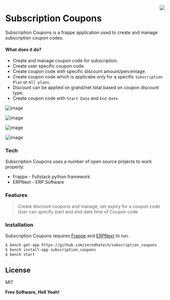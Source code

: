  <a href="https://zerodha.tech"><img src="https://zerodha.tech/static/images/github-badge.svg" align="right" /></a>

# Subscription Coupons
Subscription Coupons is a frappe application used to create and manage subscription coupon codes.

#### What does it do?
  - Create and manage coupon code for subscription.
  - Create user specific coupon code. 
  - Create coupon code with specific discount amount/percentage.
  - Create coupon code which is applicabe only for a specific `Subscription Plan` or `All plans`.
  - Discount can be applied on grand/net total based on coupon discount type.
  - Create coupon code with `Start Date` and `End Date`

![image](https://user-images.githubusercontent.com/11792643/57429953-bff30800-724b-11e9-9d5c-ce75f5dfdfa1.png)

![image](https://user-images.githubusercontent.com/11792643/57430003-e5801180-724b-11e9-8087-f5520cb3bcaf.png)

![image](https://user-images.githubusercontent.com/11792643/57430044-fd579580-724b-11e9-8e3b-8e380fc0a7f6.png)


![image](https://user-images.githubusercontent.com/11792643/57430187-79ea7400-724c-11e9-8720-eb8830676606.png)
### Tech

Subscription Coupons uses a number of open source projects to work properly:

* Frappe - Fullstack python framework
* ERPNext - ERP Software

### Features
> Create discount coupons and manage, set expiry for a coupon code
> User can specify start and end date time of Coupon code 

### Installation

Subscription Coupons requires [Frappe](https://github.com/frappe/frappe) and [ERPNext](https://github.com/frappe/erpnext) to run.


```sh
$ bench get-app https://github.com/zerodhatech/subscription_coupons
$ bench install-app subscription_coupons
$ bench start
```



License
----

MIT


**Free Software, Hell Yeah!**

